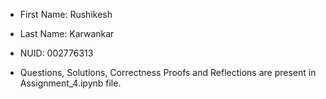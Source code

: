 - First Name: Rushikesh
- Last Name: Karwankar
- NUID: 002776313

- Questions, Solutions, Correctness Proofs and Reflections are present in Assignment_4.ipynb file.
